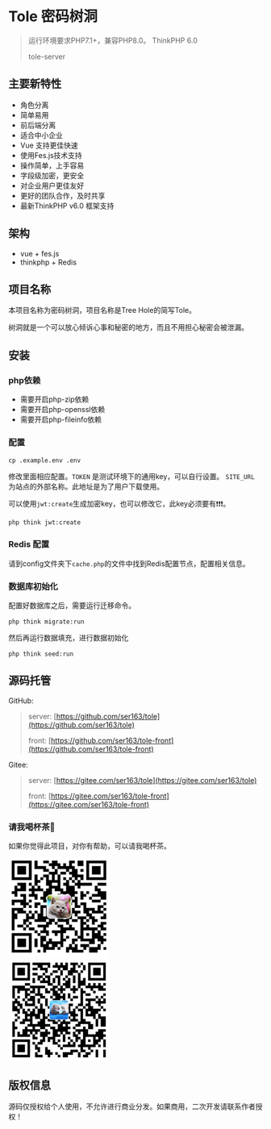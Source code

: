 Tole 密码树洞
===============

> 运行环境要求PHP7.1+，兼容PHP8.0。 ThinkPHP 6.0
>
> tole-server

## 主要新特性

* 角色分离
* 简单易用
* 前后端分离
* 适合中小企业
* Vue 支持更佳快速
* 使用Fes.js技术支持
* 操作简单，上手容易
* 字段级加密，更安全
* 对企业用户更佳友好
* 更好的团队合作，及时共享
* 最新ThinkPHP v6.0 框架支持

## 架构
* vue + fes.js
* thinkphp + Redis

## 项目名称
本项目名称为密码树洞，项目名称是Tree Hole的简写Tole。

树洞就是一个可以放心倾诉心事和秘密的地方，而且不用担心秘密会被泄漏。

## 安装

### php依赖
* 需要开启php-zip依赖
* 需要开启php-openssl依赖
* 需要开启php-fileinfo依赖

### 配置
```shell
cp .example.env .env
```

修改里面相应配置。`TOKEN` 是测试环境下的通用key，可以自行设置。
`SITE_URL` 为站点的外部名称。此地址是为了用户下载使用。

可以使用`jwt:create`生成加密key，也可以修改它，此key必须要有❗️❗❗。
```shell
php think jwt:create
```

### Redis 配置
请到config文件夹下`cache.php`的文件中找到Redis配置节点，配置相关信息。

### 数据库初始化
配置好数据库之后，需要运行迁移命令。
```shell
php think migrate:run
```
然后再运行数据填充，进行数据初始化
```shell
php think seed:run
```
## 源码托管

GitHub:
>server: [https://github.com/ser163/tole](https://github.com/ser163/tole)
> 
> front: [https://github.com/ser163/tole-front](https://github.com/ser163/tole-front)

Gitee: 
> server: [https://gitee.com/ser163/tole](https://gitee.com/ser163/tole)
> 
> front: [https://gitee.com/ser163/tole-front](https://gitee.com/ser163/tole-front)

### 请我喝杯茶🍵
如果你觉得此项目，对你有帮助，可以请我喝杯茶。


![支付宝](public/static/alipay.png "支付宝")   &emsp;&emsp;&emsp;&emsp;&emsp;&emsp;&emsp;&emsp;&emsp;&emsp;&emsp;&emsp;&emsp;&emsp;&emsp;&emsp;&emsp;&emsp;&emsp; ![微信](public/static/weixin.png "支付宝")


## 版权信息

源码仅授权给个人使用，不允许进行商业分发。如果商用，二次开发请联系作者授权！

